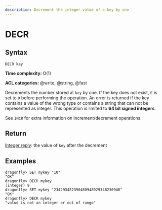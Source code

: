 ```yaml
---
description: Decrement the integer value of a key by one
---
```


# DECR

## Syntax

    DECR key

**Time complexity:** O(1)

**ACL categories:** @write, @string, @fast

Decrements the number stored at `key` by one.
If the key does not exist, it is set to `0` before performing the operation.
An error is returned if the key contains a value of the wrong type or contains a
string that can not be represented as integer.
This operation is limited to **64 bit signed integers**.

See `INCR` for extra information on increment/decrement operations.

## Return

[Integer reply](https://redis.io/docs/reference/protocol-spec/#integers): the value of `key` after the decrement

## Examples

```shell
dragonfly> SET mykey "10"
"OK"
dragonfly> DECR mykey
(integer) 9
dragonfly> SET mykey "234293482390480948029348230948"
"OK"
dragonfly> DECR mykey
"value is not an integer or out of range"
```
